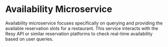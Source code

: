 # Availability Microservice
Availability microservice focuses specifically on querying and providing the available reservation slots for a restaurant. This service interacts with the Resy API or similar reservation platforms to check real-time availability based on user queries.
